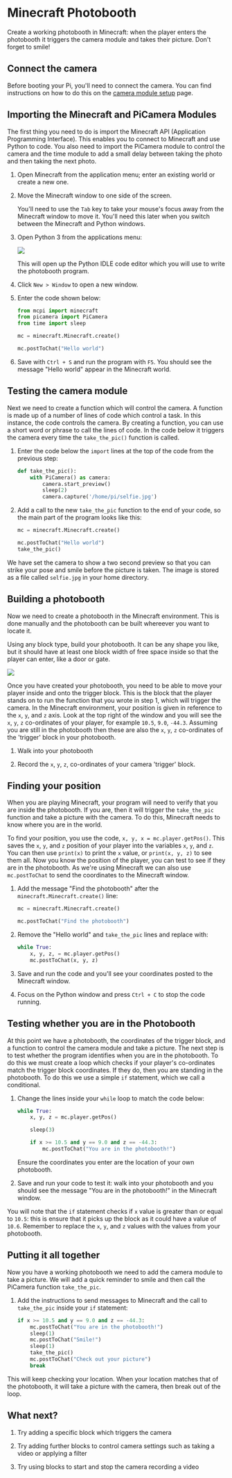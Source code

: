 # Minecraft Photobooth

Create a working photobooth in Minecraft: when the player enters the photobooth it triggers the camera module and takes their picture. Don't forget to smile! 

## Connect the camera

Before booting your Pi, you'll need to connect the camera. You can find instructions on how to do this on the [camera module setup](https://www.raspberrypi.org/help/camera-module-setup/) page. 

## Importing the Minecraft and PiCamera Modules

The first thing you need to do is import the Minecraft API (Application Programming Interface). This enables you to connect to Minecraft and use Python to code. You also need to import the PiCamera module to control the camera and the time module to add a small delay between taking the photo and then taking the next photo.

1. Open Minecraft from the application menu; enter an existing world or create a new one.

1. Move the Minecraft window to one side of the screen.

    You'll need to use the `Tab` key to take your mouse's focus away from the Minecraft window to move it. You'll need this later when you switch between the Minecraft and Python windows.

1. Open Python 3 from the applications menu:

    ![](images/python3-app-menu.png)

    This will open up the Python IDLE code editor which you will use to write the photobooth program.

1. Click `New > Window` to open a new window.

1. Enter the code shown below:

	``` python
	from mcpi import minecraft
	from picamera import PiCamera
	from time import sleep

	mc = minecraft.Minecraft.create()

	mc.postToChat("Hello world")
	```

1. Save with `Ctrl + S` and run the program with `F5`. You should see the message "Hello world" appear in the Minecraft world.

## Testing the camera module

Next we need to create a function which will control the camera. A function is made up of a number of lines of code which control a task. In this instance, the code controls the camera. By creating a function, you can use a short word or phrase to call the lines of code. In the code below it triggers the camera every time the `take_the_pic()` function is called.

1. Enter the code below the `import` lines at the top of the code from the previous step:

    ``` python
    def take_the_pic():
    	with PiCamera() as camera:
    		camera.start_preview()
    		sleep(2)
    		camera.capture('/home/pi/selfie.jpg')
    ```

1. Add a call to the new `take_the_pic` function to the end of your code, so the main part of the program looks like this:

    ```python
    mc = minecraft.Minecraft.create()

    mc.postToChat("Hello world")
    take_the_pic()
    ```

We have set the camera to show a two second preview so that you can strike your pose and smile before the picture is taken. The image is stored as a file called `selfie.jpg` in your home directory.

## Building a photobooth

Now we need to create a photobooth in the Minecraft environment. This is done manually and the photobooth can be built whereever you want to locate it.

Using any block type, build your photobooth. It can be any shape you like, but it should have at least one block width of free space inside so that the player can enter, like a door or gate.

![](images/Photobooth.jpg)

Once you have created your photobooth, you need to be able to move your player inside and onto the trigger block. This is the block that the player stands on to run the function that you wrote in step 1, which will trigger the camera. In the Minecraft environment, your position is given in reference to the `x`, `y`, and `z` axis. Look at the top right of the window and you will see the `x`, `y`, `z` co-ordinates of your player, for example `10.5`, `9.0`, `-44.3`. Assuming you are still in the photobooth then these are also the `x`, `y`, `z` co-ordinates of the 'trigger' block in your photobooth.

1. Walk into your photobooth

1. Record the `x`, `y`, `z`, co-ordinates of your camera 'trigger' block.

## Finding your position

When you are playing Minecraft, your program will need to verify that you are inside the photobooth. If you are, then it will trigger the `take_the_pic` function and take a picture with the camera. To do this, Minecraft needs to know where you are in the world.

To find your position, you use the code, `x, y, x = mc.player.getPos()`.  This saves the `x`, `y`, and `z` position of your player into the variables `x`, `y`, and `z`.  You can then use `print(x)` to print the `x` value, or `print(x, y, z)` to see them all. Now you know the position of the player, you can test to see if they are in the photobooth. As we're using Minecraft we can also use `mc.postToChat` to send the coordinates to the Minecraft window.

1. Add the message "Find the photobooth" after the `minecraft.Minecraft.create()` line:

    ```python
    mc = minecraft.Minecraft.create()

    mc.postToChat("Find the photobooth")
    ```

1. Remove the "Hello world" and `take_the_pic` lines and replace with:

    ``` python
	while True:
		x, y, z, = mc.player.getPos()
		mc.postToChat(x, y, z)
    ```

1. Save and run the code and you'll see your coordinates posted to the Minecraft window.

1. Focus on the Python window and press `Ctrl + C` to stop the code running.

## Testing whether you are in the Photobooth

At this point we have a photobooth, the coordinates of the trigger block, and a function to control the camera module and take a picture. The next step is to test whether the program identifies when you are in the photobooth. To do this we must create a loop which checks if your player's co-ordinates match the trigger block coordinates. If they do, then you are standing in the photobooth. To do this we use a simple `if` statement, which we call a conditional.

1. Change the lines inside your `while` loop to match the code below:

    ```python
    while True:
        x, y, z = mc.player.getPos()

    	sleep(3)

    	if x >= 10.5 and y == 9.0 and z == -44.3:
    	    mc.postToChat("You are in the photobooth!")
    ```

    Ensure the coordinates you enter are the location of your own photobooth.

1. Save and run your code to test it: walk into your photobooth and you should see the message "You are in the photobooth!" in the Minecraft window.

You will note that the `if` statement checks if `x` value is greater than or equal to `10.5`: this is ensure that it picks up the block as it could have a value of `10.6`. Remember to replace the `x`, `y`, and `z` values with the values from your photobooth.

## Putting it all together

Now you have a working photobooth we need to add the camera module to take a picture. We will add a quick reminder to smile and then call the PiCamera function `take_the_pic`.

1. Add the instructions to send messages to Minecraft and the call to `take_the_pic` inside your `if` statement:

    ```python
    if x >= 10.5 and y == 9.0 and z == -44.3:
        mc.postToChat("You are in the photobooth!")
        sleep(1)
        mc.postToChat("Smile!")
        sleep(1)
        take_the_pic()
        mc.postToChat("Check out your picture")
        break
    ```

This will keep checking your location. When your location matches that of the photobooth, it will take a picture with the camera, then break out of the loop.

## What next?

1. Try adding a specific block which triggers the camera

1. Try adding further blocks to control camera settings such as taking a video or applying a filter

1. Try using blocks to start and stop the camera recording a video
